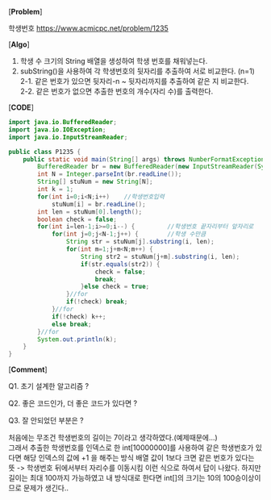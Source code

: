 [**Problem**]

학생번호     https://www.acmicpc.net/problem/1235

[**Algo**]

1. 학생 수 크기의 String 배열을 생성하여 학생 번호를 채워넣는다. <br>
2. subString()을 사용하여 각 학생번호의 뒷자리를 추출하여 서로 비교한다. (n=1) <br>
2-1. 같은 번호가 있으면 뒷자리-n ~ 뒷자리까지를 추출하여 같은 지 비교한다. <br>
2-2. 같은 번호가 없으면 추출한 번호의 개수(자리 수)를 출력한다. 


[**CODE**]
```java
import java.io.BufferedReader;
import java.io.IOException;
import java.io.InputStreamReader;

public class P1235 {
	public static void main(String[] args) throws NumberFormatException, IOException {
		BufferedReader br = new BufferedReader(new InputStreamReader(System.in));	
		int N = Integer.parseInt(br.readLine());
		String[] stuNum = new String[N];
		int k = 1;
		for(int i=0;i<N;i++)	//학생번호입력
			stuNum[i] = br.readLine();
		int len = stuNum[0].length();	
		boolean check = false;
		for(int i=len-1;i>=0;i--) {		    //학생번호 끝자리부터 앞자리로 	
			for(int j=0;j<N-1;j++) {		//학생 수만큼 
				String str = stuNum[j].substring(i, len);
				for(int m=1;j+m<N;m++) {
					String str2 = stuNum[j+m].substring(i, len);
					if(str.equals(str2)) {
						check = false;
						break;
					}else check = true;
				}//for
				if(!check) break;
			}//for
			if(!check) k++;
			else break;
		}//for 
		System.out.println(k);		
	}
}
```

[**Comment**]

Q1. 초기 설계한 알고리즘 ?

Q2. 좋은 코드인가, 더 좋은 코드가 있다면 ?

Q3. 잘 안되었던 부분은 ? 

처음에는 무조건 학생번호의 길이는 7이라고 생각하였다.(예제때문에...)    
그래서 추출한 학생번호를 인덱스로 한 int[10000000]를 사용하여 같은 학생번호가 있다면 해당 인덱스의 값에 +1 을 해주는 방식
배열 값이 1보다 크면 같은 번호가 있다는 뜻 -> 학생번호 뒤에서부터 자리수를 이동시킴
이런 식으로 하여서 답이 나왔다. 하지만 길이는 최대 100까지 가능하였고 내 방식대로 한다면 int[]의 크기는 10의 100승이상이므로 문제가 생긴다..




